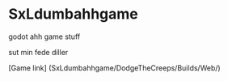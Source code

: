 # SxLdumbahhgame
godot ahh game stuff

sut min fede diller 

[Game link] (SxLdumbahhgame/DodgeTheCreeps/Builds/Web/)